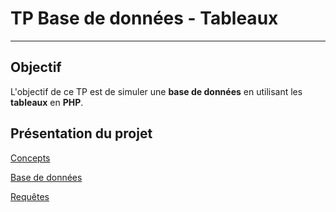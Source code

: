 # TP Base de données - Tableaux

---

## Objectif

L'objectif de ce TP est de simuler une **base de données** en utilisant les **tableaux** en **PHP**.

## Présentation du projet

[Concepts](./documentation/concepts.md)

[Base de données](./documentation/database.md)

[Requêtes](./documentation/requetes.md)
